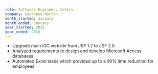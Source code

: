 ```yaml
---
role: Software Engineer, Intern
company: Lockheed Martin
month_started: January
month_ended: January
year_started: 2015
year_ended: 2016
---
```


- Upgrade main IGC website from JSF 1.2 to JSF 2.0.
- Analyzed requirements to design and develop Microsoft Access databases
- Automated Excel tasks which provided up to a 90% time reduction for employees

